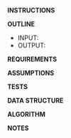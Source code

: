 **INSTRUCTIONS**

**OUTLINE**
- INPUT: 
- OUTPUT:

**REQUIREMENTS**

**ASSUMPTIONS**

**TESTS**

**DATA STRUCTURE**

**ALGORITHM**

**NOTES**
